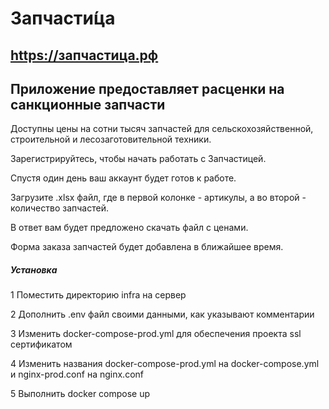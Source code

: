 
# Запчасти́ца

## https://запчастица.рф

## Приложение предоставляет расценки на санкционные запчасти 

Доступны цены на сотни тысяч запчастей для сельскохозяйственной, строительной и лесозаготовительной техники.

Зарегистрируйтесь, чтобы начать работать с Запчастицей.

Спустя один день ваш аккаунт будет готов к работе.

Загрузите .xlsx файл, где в первой колонке - артикулы, а во второй - количество запчастей.

В ответ вам будет предложено скачать файл с ценами.

Форма заказа запчастей будет добавлена в ближайшее время.


##### Установка


1 Поместить директорию infra на сервер

2 Дополнить .env файл своими данными, как указывают комментарии

3 Изменить docker-compose-prod.yml для обеспечения проекта ssl сертификатом

4 Изменить названия docker-compose-prod.yml на docker-compose.yml и nginx-prod.conf на nginx.conf

5 Выполнить docker compose up